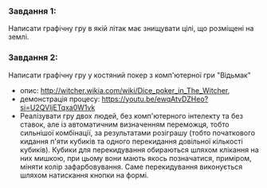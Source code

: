 ### Завдання 1:
Написати графічну гру в якій літак має знищувати цілі, що розміщені на землі.

### Завдання 2:
Написати графічну гру у костяний покер з комп'ютерної гри "Відьмак"
- опис: http://witcher.wikia.com/wiki/Dice_poker_in_The_Witcher,
- демонстрація процесу: https://youtu.be/ewqAtvDZHeo?si=U2QVljETqxa0W1vk
- Реалізувати гру двох людей, без комп'ютерного інтелекту та без ставок, але із автоматичним визначенням переможця, тобто сильнішої комбінації, за результатами розіграшу (тобто початкового кидання п'яти кубиків та одного перекидання довільної кількості кубиків). Кубики для перекидування обираються шляхом клікання на них мишкою, при цьому вони мають якось позначатися, приміром, міняти колір зафарбовування. Саме перекидування виконується шляхом натискання кнопки на формі.